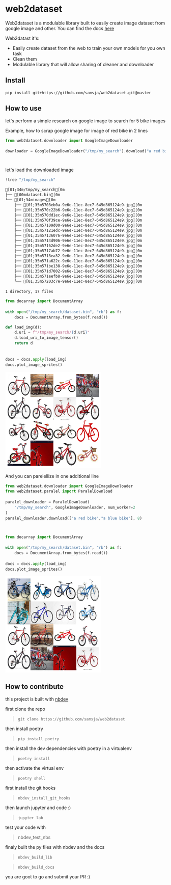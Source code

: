 # web2dataset



Web2dataset is a modulable library built to easily create image dataset from google image and other.
You can find the docs [here](https://samsja.github.io/web2dataset/)

Web2datast it's:

* Easily create dataset from the web to train your own models for you own task
* Clean them 
* Modulable library that will allow sharing of cleaner and downloader

## Install

```shell
pip install git+https://github.com/samsja/web2dataset.git@master
```

## How to use

let's perform a simple research on google image to search for 5 bike images

Example, how to scrap google image for image of red bike in 2 lines

```python
from web2dataset.downloader import GoogleImageDownloader

downloader = GoogleImageDownloader("/tmp/my_search").download("a red bike", 16)
```


<pre style="white-space:pre;overflow-x:auto;line-height:normal;font-family:Menlo,'DejaVu Sans Mono',consolas,'Courier New',monospace"></pre>




<pre style="white-space:pre;overflow-x:auto;line-height:normal;font-family:Menlo,'DejaVu Sans Mono',consolas,'Courier New',monospace">
</pre>



let's load the downloaded image

```python
!tree "/tmp/my_search"
```

    [01;34m/tmp/my_search[0m
    ├── [00mdataset.bin[0m
    └── [01;34mimages[0m
        ├── [01;35m5708eb0a-9e6e-11ec-8ec7-645d865124e9.jpg[0m
        ├── [01;35m570c22b6-9e6e-11ec-8ec7-645d865124e9.jpg[0m
        ├── [01;35m570dd1ec-9e6e-11ec-8ec7-645d865124e9.jpg[0m
        ├── [01;35m570f39ce-9e6e-11ec-8ec7-645d865124e9.jpg[0m
        ├── [01;35m57109d00-9e6e-11ec-8ec7-645d865124e9.jpg[0m
        ├── [01;35m57121edc-9e6e-11ec-8ec7-645d865124e9.jpg[0m
        ├── [01;35m57136076-9e6e-11ec-8ec7-645d865124e9.jpg[0m
        ├── [01;35m5714d906-9e6e-11ec-8ec7-645d865124e9.jpg[0m
        ├── [01;35m57162de2-9e6e-11ec-8ec7-645d865124e9.jpg[0m
        ├── [01;35m5717ab72-9e6e-11ec-8ec7-645d865124e9.jpg[0m
        ├── [01;35m5718ea32-9e6e-11ec-8ec7-645d865124e9.jpg[0m
        ├── [01;35m571a622c-9e6e-11ec-8ec7-645d865124e9.jpg[0m
        ├── [01;35m571be138-9e6e-11ec-8ec7-645d865124e9.jpg[0m
        ├── [01;35m571d7002-9e6e-11ec-8ec7-645d865124e9.jpg[0m
        ├── [01;35m571eefb8-9e6e-11ec-8ec7-645d865124e9.jpg[0m
        └── [01;35m57203c7e-9e6e-11ec-8ec7-645d865124e9.jpg[0m
    
    1 directory, 17 files


```python
from docarray import DocumentArray

with open("/tmp/my_search/dataset.bin", "rb") as f:
    docs = DocumentArray.from_bytes(f.read())
```

```python
def load_img(d):
    d.uri = f"/tmp/my_search/{d.uri}"
    d.load_uri_to_image_tensor()
    return d


docs = docs.apply(load_img)
docs.plot_image_sprites()
```


    
![png](docs/images/output_11_0.png)
    


And you can parelellize in one additional line

```python
from web2dataset.downloader import GoogleImageDownloader
from web2dataset.paralel import ParalelDownload

paralel_downloader = ParalelDownload(
    "/tmp/my_search", GoogleImageDownloader, num_worker=2
)
paralel_downloader.download(["a red bike","a blue bike"], 8)
```


<pre style="white-space:pre;overflow-x:auto;line-height:normal;font-family:Menlo,'DejaVu Sans Mono',consolas,'Courier New',monospace"></pre>




<pre style="white-space:pre;overflow-x:auto;line-height:normal;font-family:Menlo,'DejaVu Sans Mono',consolas,'Courier New',monospace">
</pre>



```python
from docarray import DocumentArray

with open("/tmp/my_search/dataset.bin", "rb") as f:
    docs = DocumentArray.from_bytes(f.read())

docs = docs.apply(load_img)
docs.plot_image_sprites()
```


    
![png](docs/images/output_14_0.png)
    


## How to contribute

this project is built with [nbdev](https://github.com/fastai/nbdev)

first clone the repo
> ```git clone https://github.com/samsja/web2dataset```

then install poetry
> ```pip install poetry```

then install the dev dependencies with poetry in a virtualenv

> ```poetry install```

then activate the virtual env
> ```poetry shell```

 first install the git hooks
 > ```nbdev_install_git_hooks```

then launch jupyter and code :)
> ```jupyter lab```


test your code with
> nbdev_test_nbs

finaly built the py files with nbdev and the docs
>```nbdev_build_lib```

> ```nbdev_build_docs```

you are goot to go and submit your PR :)
